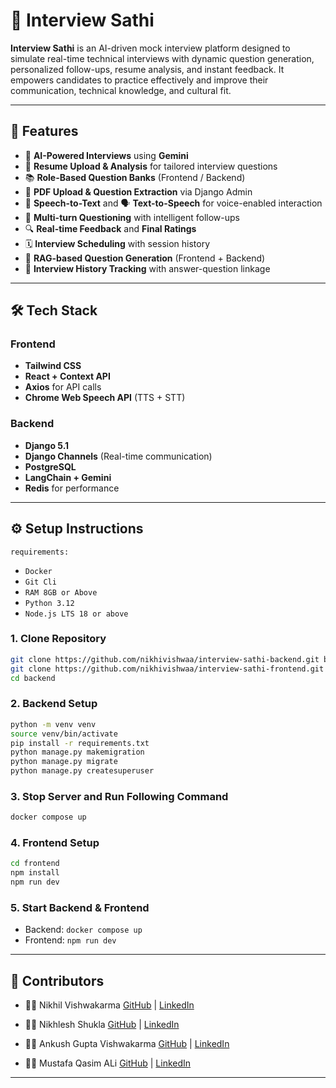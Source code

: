 # 🎤 Interview Sathi

**Interview Sathi** is an AI-driven mock interview platform designed to simulate real-time technical interviews with dynamic question generation, personalized follow-ups, resume analysis, and instant feedback. It empowers candidates to practice effectively and improve their communication, technical knowledge, and cultural fit.

---

## 🚀 Features

* 🧠 **AI-Powered Interviews** using **Gemini**
* 📄 **Resume Upload & Analysis** for tailored interview questions
* 📚 **Role-Based Question Banks** (Frontend / Backend)
* 🧾 **PDF Upload & Question Extraction** via Django Admin
* 📢 **Speech-to-Text** and 🗣️ **Text-to-Speech** for voice-enabled interaction
* 🧵 **Multi-turn Questioning** with intelligent follow-ups
* 🔍 **Real-time Feedback** and **Final Ratings**
* 🗓️ **Interview Scheduling** with session history
* 🧠 **RAG-based Question Generation** (Frontend + Backend)
* 💾 **Interview History Tracking** with answer-question linkage

---

## 🛠️ Tech Stack

### Frontend

* **Tailwind CSS**
* **React + Context API**
* **Axios** for API calls
* **Chrome Web Speech API** (TTS + STT)

### Backend

* **Django 5.1**
* **Django Channels** (Real-time communication)
* **PostgreSQL**
* **LangChain + Gemini**
* **Redis** for performance

---

## ⚙️ Setup Instructions

`requirements:`
- `Docker`
- `Git Cli`
- `RAM 8GB or Above`
- `Python 3.12`
- `Node.js LTS 18 or above`
  
### 1. Clone Repository

```bash
git clone https://github.com/nikhivishwaa/interview-sathi-backend.git backend
git clone https://github.com/nikhivishwaa/interview-sathi-frontend.git frontend
cd backend
```

### 2. Backend Setup

```bash
python -m venv venv
source venv/bin/activate
pip install -r requirements.txt
python manage.py makemigration
python manage.py migrate
python manage.py createsuperuser
```

### 3. Stop Server and Run Following Command
```bash
docker compose up
```

### 4. Frontend Setup

```bash
cd frontend
npm install
npm run dev
```

### 5. Start Backend & Frontend

* Backend: `docker compose up`
* Frontend: `npm run dev`

---

## 🙌 Contributors

* 👨‍💻 Nikhil Vishwakarma
  [GitHub](https://github.com/nikhivishwaa) | [LinkedIn](https://linkedin.com/in/nikhivishwa)

* 👨‍💻 Nikhlesh Shukla
  [GitHub](https://github.com/Nikhleshshukla123) | [LinkedIn](https://linkedin.com/in/nikhlesh-shukla-59713325a)

* 👨‍💻 Ankush Gupta Vishwakarma
  [GitHub](https://github.com/ankushgupta05) | [LinkedIn](https://linkedin.com/in/ankush-gupta-b734b025b)

* 👨‍💻 Mustafa Qasim ALi
  [GitHub](https://github.com/hussainali99a) | [LinkedIn](https://linkedin.com/in/mustafa-qasim-ali)

---
